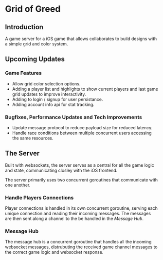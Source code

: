 # Grid of Greed

## Introduction

A game server for a iOS game that allows collaborates to build designs with a simple grid and color system.

## Upcoming Updates

### Game Features

- Allow grid color selection options.
- Adding a player list and highlights to show current players and
  last game grid updates to improve interactivity.
- Adding to login / signup for user persistance.
- Adding account info api for stat tracking.

### Bugfixes, Performance Updates and Tech Improvements

- Update message protocol to reduce payload size for reduced latency.
- Handle race conditions between multiple concurrent users accessing the same
  resources.

## The Server

Built with websockets, the server serves as a central for all the game logic and state, communicating closley with the iOS frontend.

The server primarily uses two concurrent goroutines that communicate with one another.

### Handle Players Connections

Player connections is handled in its own concurrent goroutine, serving each unique connection and reading their incoming messages. The messages are then sent along a channel to the be handled in the _Message Hub_.

### Message Hub

The message hub is a concurrent goroutine that handles all the incoming websocket messages, distrubuting the received game channel messages to the correct game logic and websocket response.

